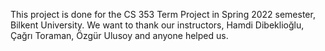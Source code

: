 This project is done for the CS 353 Term Project in Spring 2022 semester, Bilkent University. We want to thank our instructors, Hamdi Dibeklioğlu, Çağrı Toraman, Özgür Ulusoy and anyone helped us.

